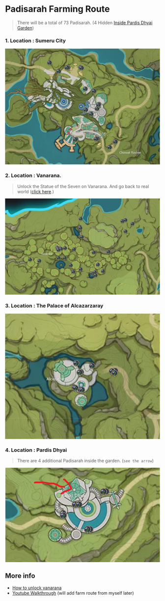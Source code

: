 # Padisarah Farming Route
> There will be a total of 73 Padisarah. (4 Hidden [Inside Pardis Dhyai Garden](#4-location--pardis-dhyai))

### 1. Location : Sumeru City <br/>
![Padisarah-Route-1][padisarah-1]


### 2. Location : Vanarana.
> Unlock the Statue of the Seven on Vanarana. And go back to real world (<a href="#more-info">click here</a>.)

![Padisarah-Route-2][padisarah-2]


### 3. Location : The Palace of Alcazarzaray <br/>
![Padisarah-Route-3][padisarah-3]

### 4. Location : Pardis Dhyai
> There are 4 additional Padisarah inside the garden. (`see the arrow`)

![Padisarah-Route-4][padisarah-4]   

## More info
- [How to unlock vanarana](https://progameguides.com/genshin-impact/how-to-unlock-switch-between-real-dream-vanarana-in-sumeru-in-genshin-impact/)<br/>
- [Youtube Walkthrough](https://www.youtube.com/results?search_query=padisarah+farming+route) (will add farm route from myself later)<br/>

[padisarah-1]: ./padisarah-1.png
[padisarah-2]: ./padisarah-2.png
[padisarah-3]: ./padisarah-3.png
[padisarah-4]: ./padisarah-4.png